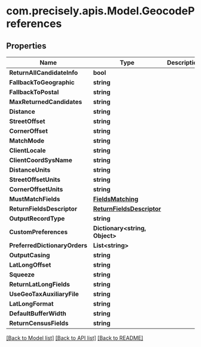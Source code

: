 
# com.precisely.apis.Model.GeocodePreferences

## Properties

Name | Type | Description | Notes
------------ | ------------- | ------------- | -------------
**ReturnAllCandidateInfo** | **bool** |  | 
**FallbackToGeographic** | **string** |  | 
**FallbackToPostal** | **string** |  | 
**MaxReturnedCandidates** | **string** |  | 
**Distance** | **string** |  | 
**StreetOffset** | **string** |  | 
**CornerOffset** | **string** |  | 
**MatchMode** | **string** |  | [optional] 
**ClientLocale** | **string** |  | [optional] 
**ClientCoordSysName** | **string** |  | [optional] 
**DistanceUnits** | **string** |  | [optional] 
**StreetOffsetUnits** | **string** |  | [optional] 
**CornerOffsetUnits** | **string** |  | [optional] 
**MustMatchFields** | [**FieldsMatching**](FieldsMatching.md) |  | [optional] 
**ReturnFieldsDescriptor** | [**ReturnFieldsDescriptor**](ReturnFieldsDescriptor.md) |  | [optional] 
**OutputRecordType** | **string** |  | [optional] 
**CustomPreferences** | **Dictionary&lt;string, Object&gt;** |  | [optional] 
**PreferredDictionaryOrders** | **List&lt;string&gt;** |  | [optional] 
**OutputCasing** | **string** |  | [optional] 
**LatLongOffset** | **string** |  | [optional] 
**Squeeze** | **string** |  | [optional] 
**ReturnLatLongFields** | **string** |  | [optional] 
**UseGeoTaxAuxiliaryFile** | **string** |  | [optional] 
**LatLongFormat** | **string** |  | [optional] 
**DefaultBufferWidth** | **string** |  | [optional] 
**ReturnCensusFields** | **string** |  | [optional] 

[[Back to Model list]](../README.md#documentation-for-models)
[[Back to API list]](../README.md#documentation-for-api-endpoints)
[[Back to README]](../README.md)

